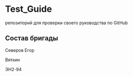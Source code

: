 # Test_Guide
репозиторий для проверки своего руководства по GitHub

## Состав бригады
Северов Егор

Вяткин

ЭН2-94
